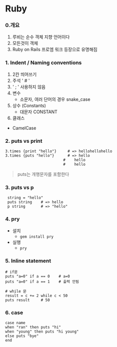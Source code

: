 # Ruby

### 0.개요

1. 루비는 순수 객체 지향 언어이다
2. 모든것이 객체
3. Ruby on Rails 프로엠 워크 등장으로 유명해짐



### 1. Indent / Naming conventions

1. 2칸 띄어쓰기
2. 주석 ' # '
3. ' ; ' 사용하지 않음
4. 변수 
   - 소문자, 여러 단어의 경우 snake_case 
5. 상수 (Constants)
   - 대문자 CONSTANT
6.  클래스
   - CamelCase



### 2. puts vs print

```
3.times {print "hello"} 	# => hellohellohello
3.times {puts "hello"} 		# => hello
						  #    hello
						  #	   hello
```

>puts는 개행문자를 포함한다



### 3. puts vs p

```
 string = "hello"
 puts string 	# => hello
 p string 		# => "hello"
```



### 4. pry

- 설치
  - `gem install pry`
- 실행
  - `pry`

### 5. Inline statement

```
# if문
puts "a=0" if a == 0	# a=0
puts "a=0" if a == 1	# 출력 안됨

# while 문
result = c += 2 while c < 50
puts result 	# 50
```

### 6. case

```
case name
when "ran" then puts "hi"
when "young" then puts "hi young"
else puts "bye"
end
```

